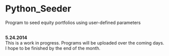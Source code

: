 Python_Seeder
=============

Program to seed equity portfolios using user-defined parameters <BR><BR>

**5.24.2014** <BR>
This is a work in progress. Programs will be uploaded over the coming days. I hope to be finished by the end of the month.
